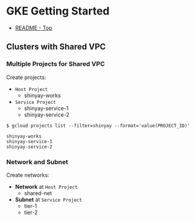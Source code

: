 # GKE Getting Started
- [README - Top](README.md)

## Clusters with Shared VPC
### Multiple Projects for Shared VPC
Create projects:

- `Host Project`
  - shinyay-works
- `Service Project`
  - shinyay-service-1
  - shinyay-service-2

```
$ gcloud projects list --filter=shinyay --format='value(PROJECT_ID)'

shinyay-works
shinyay-service-1
shinyay-service-2
```

### Network and Subnet
Create networks:

- **Network** at `Host Project`
  - shared-net
- **Subnet** at `Service Project`
  - tier-1
  - tier-2